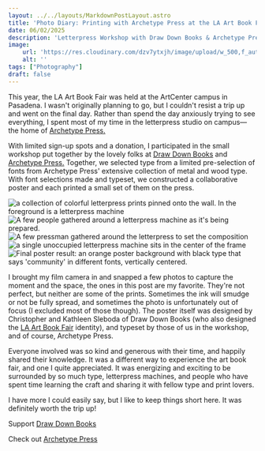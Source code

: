 ```yaml
---
layout: ../../layouts/MarkdownPostLayout.astro
title: 'Photo Diary: Printing with Archetype Press at the LA Art Book Fair'
date: 06/02/2025
description: 'Letterpress Workshop with Draw Down Books & Archetype Press'
image:
    url: 'https://res.cloudinary.com/dzv7ytxjh/image/upload/w_500,f_auto,q_60/v1748930940/54539920082_0b5c613b69_3k_vph6kt.jpg'
    alt: ''
tags: ["Photography"]
draft: false
---
```


This year, the LA Art Book Fair was held at the ArtCenter campus in Pasadena. I wasn't originally planning to go, but I couldn't resist a trip up and went on the final day. Rather than spend the day anxiously trying to see everything, I spent most of my time in the letterpress studio on campus—the home of <a href="https://www.artcenter.edu/about/campus/south-campus/facilities/archetype-press.html">Archetype Press.</a>

With limited sign-up spots and a donation, I participated in the small workshop put together by the lovely folks at <a href="https://draw-down.com/">Draw Down Books</a> and <a href="https://www.instagram.com/archetype_press_artcenter/">Archetype Press.</a> Together, we selected type from a limited pre-selection of fonts from Archetype Press' extensive collection of metal and wood type. With font selections made and typeset, we constructed a collaborative poster and each printed a small set of them on the press.

<img class="blog-post-image-lg" src="https://res.cloudinary.com/dzv7ytxjh/image/upload/f_auto,q_auto/v1748930877/slp9wm1zk1z8rnrdy0br.jpg" alt="a collection of colorful letterpress prints pinned onto the wall. In the foreground is a letterpress machine">

<img class="blog-post-image-lg" src="https://res.cloudinary.com/dzv7ytxjh/image/upload/f_auto,q_auto/v1748930877/hb3dfqxbtn2dmko2p24r.jpg" alt="">

<img class="blog-post-image-lg" src="https://res.cloudinary.com/dzv7ytxjh/image/upload/f_auto,q_auto/v1748930877/uk38yq1pkswkq6czd06e.jpg" alt="A few people gathered around a letterpress machine as it's being prepared.">

<img class="blog-post-image-lg" src="https://res.cloudinary.com/dzv7ytxjh/image/upload/f_auto,q_auto/v1748930877/efiuoedjvsvx7prci4yu.jpg" alt="A few pressman gathered around the letterpress to set the composition">

<img class="blog-post-image-lg" src="https://res.cloudinary.com/dzv7ytxjh/image/upload/f_auto,q_auto/v1748930940/54539920082_0b5c613b69_3k_vph6kt.jpg" alt="a single unoccupied letterpress machine sits in the center of the frame">

<img class="blog-post-image-lg" src="https://res.cloudinary.com/dzv7ytxjh/image/upload/f_auto,q_auto/f_auto,q_60/v1748931868/000000010027_sotklw.jpg" alt="Final poster result: an orange poster background with black type that says 'community' in different fonts, vertically centered.">

I brought my film camera in and snapped a few photos to capture the moment and the space, the ones in this post are my favorite. They're not perfect, but neither are some of the prints. Sometimes the ink will smudge or not be fully spread, and sometimes the photo is unfortunately out of focus (I excluded most of those though). The poster itself was designed by Christopher and Kathleen Sleboda of Draw Down Books (who also designed the <a href="https://www.printedmatter.org/programs/events/2007">LA Art Book Fair</a> identity), and typeset by those of us in the workshop, and of course, Archetype Press.

Everyone involved was so kind and generous with their time, and happily shared their knowledge. It was a different way to experience the art book fair, and one I quite appreciated. It was energizing and exciting to be surrounded by so much type, letterpress machines, and people who have spent time learning the craft and sharing it with fellow type and print lovers. 

I have more I could easily say, but I like to keep things short here. It was definitely worth the trip up!

Support <a href="https://draw-down.com/">Draw Down Books</a>

Check out <a href="https://www.instagram.com/archetype_press_artcenter/">Archetype Press</a>